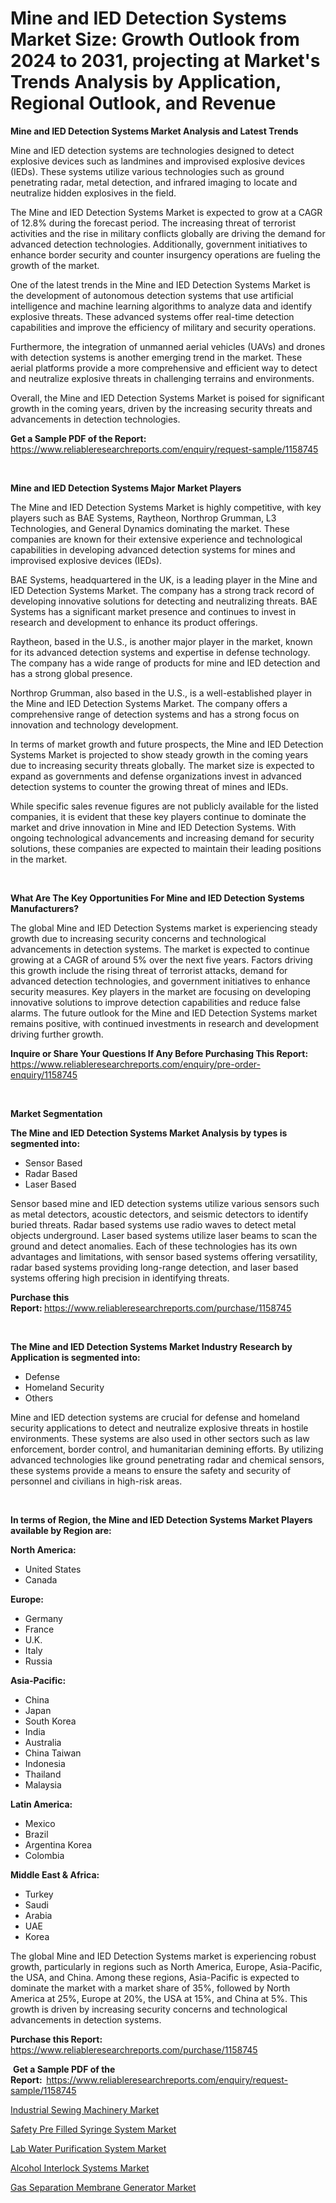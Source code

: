 <p><h1>Mine and IED Detection Systems Market Size: Growth Outlook from 2024 to 2031, projecting at Market's Trends Analysis by Application, Regional Outlook, and Revenue</h1></p><p><strong>Mine and IED Detection Systems Market Analysis and Latest Trends</strong></p>
<p><p>Mine and IED detection systems are technologies designed to detect explosive devices such as landmines and improvised explosive devices (IEDs). These systems utilize various technologies such as ground penetrating radar, metal detection, and infrared imaging to locate and neutralize hidden explosives in the field.</p><p>The Mine and IED Detection Systems Market is expected to grow at a CAGR of 12.8% during the forecast period. The increasing threat of terrorist activities and the rise in military conflicts globally are driving the demand for advanced detection technologies. Additionally, government initiatives to enhance border security and counter insurgency operations are fueling the growth of the market.</p><p>One of the latest trends in the Mine and IED Detection Systems Market is the development of autonomous detection systems that use artificial intelligence and machine learning algorithms to analyze data and identify explosive threats. These advanced systems offer real-time detection capabilities and improve the efficiency of military and security operations.</p><p>Furthermore, the integration of unmanned aerial vehicles (UAVs) and drones with detection systems is another emerging trend in the market. These aerial platforms provide a more comprehensive and efficient way to detect and neutralize explosive threats in challenging terrains and environments.</p><p>Overall, the Mine and IED Detection Systems Market is poised for significant growth in the coming years, driven by the increasing security threats and advancements in detection technologies.</p></p>
<p><strong>Get a Sample PDF of the Report:&nbsp;</strong> <a href="https://www.reliableresearchreports.com/enquiry/request-sample/1158745">https://www.reliableresearchreports.com/enquiry/request-sample/1158745</a></p>
<p>&nbsp;</p>
<p><strong>Mine and IED Detection Systems Major Market Players</strong></p>
<p><p>The Mine and IED Detection Systems Market is highly competitive, with key players such as BAE Systems, Raytheon, Northrop Grumman, L3 Technologies, and General Dynamics dominating the market. These companies are known for their extensive experience and technological capabilities in developing advanced detection systems for mines and improvised explosive devices (IEDs).</p><p>BAE Systems, headquartered in the UK, is a leading player in the Mine and IED Detection Systems Market. The company has a strong track record of developing innovative solutions for detecting and neutralizing threats. BAE Systems has a significant market presence and continues to invest in research and development to enhance its product offerings.</p><p>Raytheon, based in the U.S., is another major player in the market, known for its advanced detection systems and expertise in defense technology. The company has a wide range of products for mine and IED detection and has a strong global presence.</p><p>Northrop Grumman, also based in the U.S., is a well-established player in the Mine and IED Detection Systems Market. The company offers a comprehensive range of detection systems and has a strong focus on innovation and technology development.</p><p>In terms of market growth and future prospects, the Mine and IED Detection Systems Market is projected to show steady growth in the coming years due to increasing security threats globally. The market size is expected to expand as governments and defense organizations invest in advanced detection systems to counter the growing threat of mines and IEDs.</p><p>While specific sales revenue figures are not publicly available for the listed companies, it is evident that these key players continue to dominate the market and drive innovation in Mine and IED Detection Systems. With ongoing technological advancements and increasing demand for security solutions, these companies are expected to maintain their leading positions in the market.</p></p>
<p>&nbsp;</p>
<p><strong>What Are The Key Opportunities For Mine and IED Detection Systems Manufacturers?</strong></p>
<p><p>The global Mine and IED Detection Systems market is experiencing steady growth due to increasing security concerns and technological advancements in detection systems. The market is expected to continue growing at a CAGR of around 5% over the next five years. Factors driving this growth include the rising threat of terrorist attacks, demand for advanced detection technologies, and government initiatives to enhance security measures. Key players in the market are focusing on developing innovative solutions to improve detection capabilities and reduce false alarms. The future outlook for the Mine and IED Detection Systems market remains positive, with continued investments in research and development driving further growth.</p></p>
<p><strong>Inquire or Share Your Questions If Any Before Purchasing This Report:</strong> <a href="https://www.reliableresearchreports.com/enquiry/pre-order-enquiry/1158745">https://www.reliableresearchreports.com/enquiry/pre-order-enquiry/1158745</a></p>
<p>&nbsp;</p>
<p><strong>Market Segmentation</strong></p>
<p><strong>The Mine and IED Detection Systems Market Analysis by types is segmented into:</strong></p>
<p><ul><li>Sensor Based</li><li>Radar Based</li><li>Laser Based</li></ul></p>
<p><p>Sensor based mine and IED detection systems utilize various sensors such as metal detectors, acoustic detectors, and seismic detectors to identify buried threats. Radar based systems use radio waves to detect metal objects underground. Laser based systems utilize laser beams to scan the ground and detect anomalies. Each of these technologies has its own advantages and limitations, with sensor based systems offering versatility, radar based systems providing long-range detection, and laser based systems offering high precision in identifying threats.</p></p>
<p><strong>Purchase this Report:&nbsp;</strong><a href="https://www.reliableresearchreports.com/purchase/1158745">https://www.reliableresearchreports.com/purchase/1158745</a></p>
<p>&nbsp;</p>
<p><strong>The Mine and IED Detection Systems Market Industry Research by Application is segmented into:</strong></p>
<p><ul><li>Defense</li><li>Homeland Security</li><li>Others</li></ul></p>
<p><p>Mine and IED detection systems are crucial for defense and homeland security applications to detect and neutralize explosive threats in hostile environments. These systems are also used in other sectors such as law enforcement, border control, and humanitarian demining efforts. By utilizing advanced technologies like ground penetrating radar and chemical sensors, these systems provide a means to ensure the safety and security of personnel and civilians in high-risk areas.</p></p>
<p>&nbsp;</p>
<p><strong>In terms of Region, the Mine and IED Detection Systems Market Players available by Region are:</strong></p>
<p>
    <p> <strong> North America: </strong>
        <ul>
            <li>United States</li>
            <li>Canada</li>
        </ul>
        </p> 
    <p> <strong> Europe: </strong>
        <ul>
            <li>Germany</li>
            <li>France</li>
            <li>U.K.</li>
            <li>Italy</li>
            <li>Russia</li>
        </ul>
        </p> 
    <p> <strong> Asia-Pacific: </strong>
        <ul>
            <li>China</li>
            <li>Japan</li>
            <li>South Korea</li>
            <li>India</li>
            <li>Australia</li>
            <li>China Taiwan</li>
            <li>Indonesia</li>
            <li>Thailand</li>
            <li>Malaysia</li>
        </ul>
        </p> 
    <p> <strong> Latin America: </strong>
        <ul>
            <li>Mexico</li>
            <li>Brazil</li>
            <li>Argentina Korea</li>
            <li>Colombia</li>
        </ul>
        </p> 
    <p> <strong> Middle East & Africa: </strong>
        <ul>
            <li>Turkey</li>
            <li>Saudi</li>
            <li>Arabia</li>
            <li>UAE</li>
            <li>Korea</li>
        </ul>
    </p>
    </p>
<p><p>The global Mine and IED Detection Systems market is experiencing robust growth, particularly in regions such as North America, Europe, Asia-Pacific, the USA, and China. Among these regions, Asia-Pacific is expected to dominate the market with a market share of 35%, followed by North America at 25%, Europe at 20%, the USA at 15%, and China at 5%. This growth is driven by increasing security concerns and technological advancements in detection systems.</p></p>
<p><strong>Purchase this Report: </strong><a href="https://www.reliableresearchreports.com/purchase/1158745">https://www.reliableresearchreports.com/purchase/1158745</a></p>
<p>&nbsp;<strong>Get a Sample PDF of the Report:&nbsp;&nbsp;</strong><a href="https://www.reliableresearchreports.com/enquiry/request-sample/1158745">https://www.reliableresearchreports.com/enquiry/request-sample/1158745</a></p>
<p><strong></strong></p>
<p><p><a href="https://medium.com/@anilaxhafa2022/industrial-sewing-machinery-market-insight-market-trends-growth-forecasted-from-2024-to-2031-d7fcd667333c">Industrial Sewing Machinery Market</a></p><p><a href="https://github.com/lubmix/Market-Research-Report-List-1/blob/main/safety-pre-filled-syringe-system-market.md">Safety Pre Filled Syringe System Market</a></p><p><a href="https://medium.com/@stephenstevens11/lab-water-purification-system-market-size-cagr-trends-2024-2030-59277ff68d49">Lab Water Purification System Market</a></p><p><a href="https://medium.com/@anilaxhafa2022/alcohol-interlock-systems-market-research-report-its-history-and-forecast-2024-to-2031-c6ab5db0bcec">Alcohol Interlock Systems Market</a></p><p><a href="https://github.com/Hazelklievgspy6vdcsmu106w/Market-Research-Report-List-1/blob/main/gas-separation-membrane-generator-market.md">Gas Separation Membrane Generator Market</a></p></p>